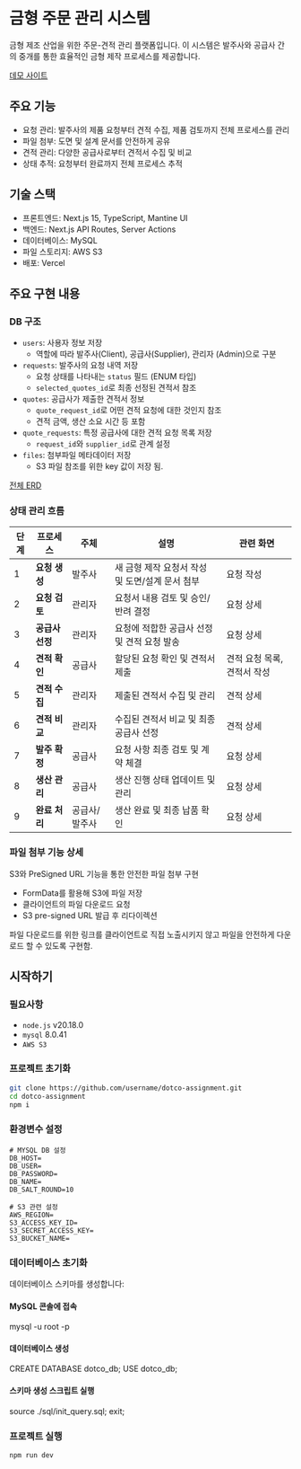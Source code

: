 # 금형 주문 관리 시스템
금형 제조 산업을 위한 주문-견적 관리 플랫폼입니다. 이 시스템은 발주사와 공급사 간의 중개를 통한 효율적인 금형 제작 프로세스를 제공합니다.

[데모 사이트](https://dotco-assignment-sjof.vercel.app/)

## 주요 기능
- 요청 관리: 발주사의 제품 요청부터 견적 수집, 제품 검토까지 전체 프로세스를 관리
- 파일 첨부: 도면 및 설계 문서를 안전하게 공유
- 견적 관리: 다양한 공급사로부터 견적서 수집 및 비교
- 상태 추적: 요청부터 완료까지 전체 프로세스 추적

## 기술 스택
- 프론트엔드: Next.js 15, TypeScript, Mantine UI
- 백엔드: Next.js API Routes, Server Actions
- 데이터베이스: MySQL
- 파일 스토리지: AWS S3
- 배포: Vercel

## 주요 구현 내용

### DB 구조
 - `users`: 사용자 정보 저장
    - 역할에 따라 발주사(Client), 공급사(Supplier), 관리자 (Admin)으로 구분
 - `requests`: 발주사의 요청 내역 저장
    - 요청 상태를 나타내는 `status` 필드 (ENUM 타입)
    - `selected_quotes_id`로 최종 선정된 견적서 참조
 - `quotes`: 공급사가 제출한 견적서 정보
    - `quote_request_id`로 어떤 견적 요청에 대한 것인지 참조
    - 견적 금액, 생산 소요 시간 등 포함
 - `quote_requests`: 특정 공급사에 대한 견적 요청 목록 저장
    -  `request_id`와 `supplier_id`로 관계 설정
 - `files`: 첨부파일 메타데이터 저장
    - S3 파일 참조를 위한 key 값이 저장 됨.

[전체 ERD](https://www.erdcloud.com/d/FMg8xZohqZZM7oBhK)

### 상태 관리 흐름

| 단계 | 프로세스 | 주체 | 설명 | 관련 화면 |
|-----|---------|-----|------|---------|
| 1 | **요청 생성** | 발주사 | 새 금형 제작 요청서 작성 및 도면/설계 문서 첨부 | 요청 작성 |
| 2 | **요청 검토** | 관리자 | 요청서 내용 검토 및 승인/반려 결정 | 요청 상세 |
| 3 | **공급사 선정** | 관리자 | 요청에 적합한 공급사 선정 및 견적 요청 발송 | 요청 상세 |
| 4 | **견적 확인** | 공급사 | 할당된 요청 확인 및 견적서 제출 | 견적 요청 목록, 견적서 작성 |
| 5 | **견적 수집** | 관리자 | 제출된 견적서 수집 및 관리 | 견적 상세 |
| 6 | **견적 비교** | 관리자 | 수집된 견적서 비교 및 최종 공급사 선정 | 견적 상세 |
| 7 | **발주 확정** | 공급사 | 요청 사항 최종 검토 및 계약 체결 | 요청 상세 |
| 8 | **생산 관리** | 공급사 | 생산 진행 상태 업데이트 및 관리 | 요청 상세 |
| 9 | **완료 처리** | 공급사/발주사 | 생산 완료 및 최종 납품 확인 | 요청 상세 |

### 파일 첨부 기능 상세
S3와 PreSigned URL 기능을 통한 안전한 파일 첨부 구현
 - FormData를 활용해 S3에 파일 저장
 - 클라이언트의 파일 다운로드 요청
 - S3 pre-signed URL 발급 후 리다이렉션

파일 다운로드를 위한 링크를 클라이언트로 직접 노출시키지 않고 파일을 안전하게 다운로드 할 수 있도록 구현함.

## 시작하기

### 필요사항
 - `node.js` v20.18.0
 - `mysql` 8.0.41
 - `AWS S3`

### 프로젝트 초기화
```bash
git clone https://github.com/username/dotco-assignment.git
cd dotco-assignment
npm i
```

### 환경변수 설정
```
# MYSQL DB 설정
DB_HOST=
DB_USER=
DB_PASSWORD=
DB_NAME=
DB_SALT_ROUND=10

# S3 관련 설정
AWS_REGION=
S3_ACCESS_KEY_ID=
S3_SECRET_ACCESS_KEY=
S3_BUCKET_NAME=
```

### 데이터베이스 초기화
데이터베이스 스키마를 생성합니다:

#### MySQL 콘솔에 접속
mysql -u root -p

#### 데이터베이스 생성
CREATE DATABASE dotco_db;
USE dotco_db;

#### 스키마 생성 스크립트 실행
source ./sql/init_query.sql;
exit;

### 프로젝트 실행
```bash
npm run dev
```
